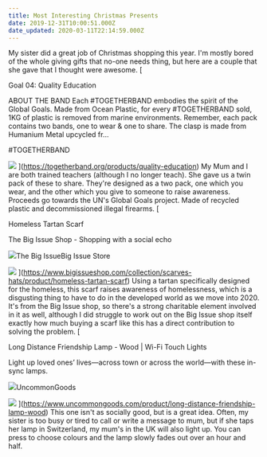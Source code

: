 ```yaml
---
title: Most Interesting Christmas Presents
date: 2019-12-31T10:00:51.000Z
date_updated: 2020-03-11T22:14:59.000Z
---
```


My sister did a great job of Christmas shopping this year. I'm mostly bored of the whole giving gifts that no-one needs thing, but here are a couple that she gave that I thought were awesome.
[

Goal 04: Quality Education

ABOUT THE BAND Each #TOGETHERBAND embodies the spirit of the Global Goals. Made from Ocean Plastic, for every #TOGETHERBAND sold, 1KG of plastic is removed from marine environments. Remember, each pack contains two bands, one to wear & one to share. The clasp is made from Humanium Metal upcycled fr…

#TOGETHERBAND

![](https://cdn.shopify.com/s/files/1/0185/1418/2208/products/TOGETHERBAND-Classic-Goal04_grande.jpg?v=1575890624)
](https://togetherband.org/products/quality-education)
My Mum and I are both trained teachers (although I no longer teach). She gave us a twin pack of these to share. They're designed as a two pack, one which you wear, and the other which you give to someone to raise awareness. Proceeds go towards the UN's Global Goals project. Made of recycled plastic and decommissioned illegal firearms.
[

Homeless Tartan Scarf

The Big Issue Shop - Shopping with a social echo

![](https://www.bigissueshop.com/mtv-content/themes/public/bigissuestore_2018/i/favicon.png?14044)The Big IssueBig Issue Store

![](https://www.bigissueshop.com/media/product/2018/06/22/1336_4189_w500.jpg)
](https://www.bigissueshop.com/collection/scarves-hats/product/homeless-tartan-scarf)
Using a tartan specifically designed for the homeless, this scarf raises awareness of homelessness, which is a disgusting thing to have to do in the developed world as we move into 2020. It's from the Big Issue shop, so there's a strong charitable element involved in it as well, although I did struggle to work out on the Big Issue shop itself exactly how much buying a scarf like this has a direct contribution to solving the problem.
[

Long Distance Friendship Lamp - Wood | Wi-Fi Touch Lights

Light up loved ones’ lives—across town or across the world—with these in-sync lamps.

![](https://www.uncommongoods.com/images/favicons/touch-icon-ipad-retina.png)UncommonGoods

![](https://www.uncommongoods.com/images/items/49800/49845_1_1200px.jpg)
](https://www.uncommongoods.com/product/long-distance-friendship-lamp-wood)
This one isn't as socially good, but is a great idea. Often, my sister is too busy or tired to call or write a message to mum, but if she taps her lamp in Switzerland, my mum's in the UK will also light up. You can press to choose colours and the lamp slowly fades out over an hour and half.
